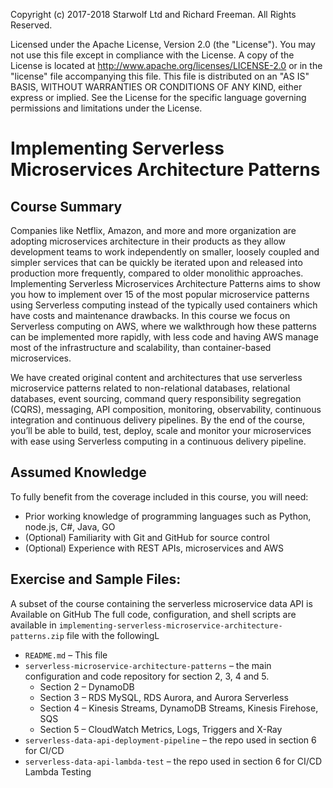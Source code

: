 Copyright (c) 2017-2018 Starwolf Ltd and Richard Freeman. All Rights Reserved.

Licensed under the Apache License, Version 2.0 (the "License").
You may not use this file except in compliance with the License.
A copy of the License is located at http://www.apache.org/licenses/LICENSE-2.0 or in the "license" file accompanying this file. This file is distributed on an "AS IS" BASIS, WITHOUT WARRANTIES OR CONDITIONS OF ANY KIND, either express or implied. See the License for the specific language governing permissions and limitations under the License.

# Implementing Serverless Microservices Architecture Patterns

## Course Summary

Companies like Netflix, Amazon, and more and more organization are adopting microservices architecture in their products as they allow development teams to work independently on smaller, loosely coupled and simpler services that can be quickly be iterated upon and released into production more frequently, compared to older monolithic approaches. Implementing Serverless Microservices Architecture Patterns aims to show you how to implement over 15 of the most popular microservice patterns using Serverless computing instead of the typically used containers which have costs and maintenance drawbacks. In this course we focus on Serverless computing on AWS, where we walkthrough how these patterns can be implemented more rapidly, with less code and having AWS manage most of the infrastructure and scalability, than container-based microservices. 

We have created original content and architectures that use serverless microservice patterns related to non-relational databases, relational databases, event sourcing, command query responsibility segregation (CQRS), messaging, API composition, monitoring, observability, continuous integration and continuous delivery pipelines. By the end of the course, you’ll be able to build, test, deploy, scale and monitor your microservices with ease using Serverless computing in a continuous delivery pipeline.


## Assumed Knowledge
To fully benefit from the coverage included in this course, you will need:

* Prior working knowledge of programming languages such as Python, node.js, C#, Java, GO
* (Optional) Familiarity with Git and GitHub for source control
* (Optional) Experience with REST APIs, microservices and AWS

## Exercise and Sample Files:

A subset of the course containing the serverless microservice data API is Available on GitHub
The full code, configuration, and shell scripts are available in `implementing-serverless-microservice-architecture-patterns.zip` file with the followingL

* `README.md` – This file
* `serverless-microservice-architecture-patterns` – the main configuration and code repository for section 2, 3, 4 and 5.
    * Section 2 – DynamoDB
    * Section 3 – RDS MySQL, RDS Aurora, and Aurora Serverless
    * Section 4 – Kinesis Streams, DynamoDB Streams, Kinesis Firehose, SQS 
    * Section 5 – CloudWatch Metrics, Logs, Triggers and X-Ray
* `serverless-data-api-deployment-pipeline` – the repo used in section 6 for CI/CD
* `serverless-data-api-lambda-test` – the repo used in section 6 for CI/CD Lambda Testing
